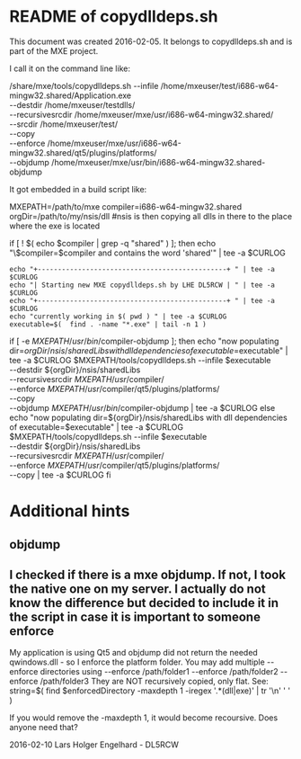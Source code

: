 README of copydlldeps.sh
========================
This document was created 2016-02-05. It belongs to copydlldeps.sh and is part of the MXE project.

I call it on the command line like:

/share/mxe/tools/copydlldeps.sh --infile /home/mxeuser/test/i686-w64-mingw32.shared/Application.exe \
				--destdir /home/mxeuser/testdlls/   \
				--recursivesrcdir /home/mxeuser/mxe/usr/i686-w64-mingw32.shared/ \
				--srcdir /home/mxeuser/test/ \
				--copy \
				--enforce /home/mxeuser/mxe/usr/i686-w64-mingw32.shared/qt5/plugins/platforms/ \
				--objdump /home/mxeuser/mxe/usr/bin/i686-w64-mingw32.shared-objdump

It got embedded in a build script like:

MXEPATH=/path/to/mxe
compiler=i686-w64-mingw32.shared
orgDir=/path/to/my/nsis/dll #nsis is then copying all dlls in there to the place where the exe is located

if [ ! $( echo $compiler | grep -q "shared" ) ]; then
	echo "\$compiler=$compiler and contains the word 'shared'" | tee -a $CURLOG

	echo "+-----------------------------------------------+ " | tee -a $CURLOG
	echo "| Starting new MXE copydlldeps.sh by LHE DL5RCW | " | tee -a $CURLOG
	echo "+-----------------------------------------------+ " | tee -a $CURLOG
	echo "currently working in $( pwd ) " | tee -a $CURLOG
	executable=$(  find . -name "*.exe" | tail -n 1 )
if [ -e $MXEPATH/usr/bin/$compiler-objdump ]; then
	echo "now populating dir=${orgDir}/nsis/sharedLibs with dll dependencies of executable=$executable" | tee -a $CURLOG
	$MXEPATH/tools/copydlldeps.sh 	--infile $executable \
					--destdir ${orgDir}/nsis/sharedLibs \
					--recursivesrcdir $MXEPATH/usr/$compiler/ \
					--enforce $MXEPATH/usr/$compiler/qt5/plugins/platforms/ \
					--copy \
					--objdump $MXEPATH/usr/bin/$compiler-objdump | tee -a $CURLOG
else
	echo "now populating dir=${orgDir}/nsis/sharedLibs with dll dependencies of executable=$executable" | tee -a $CURLOG
	$MXEPATH/tools/copydlldeps.sh 	--infile $executable \
					--destdir ${orgDir}/nsis/sharedLibs \
					--recursivesrcdir $MXEPATH/usr/$compiler/ \
					--enforce $MXEPATH/usr/$compiler/qt5/plugins/platforms/ \
					--copy | tee -a $CURLOG
fi


Additional hints
================
objdump
-------
I checked if there is a mxe objdump. If not, I took the native one on my server. I actually do not know the difference but decided to include it in the script in case it is important to someone
enforce
-------
My application is using Qt5 and objdump did not return the needed qwindows.dll - so I enforce the platform folder. You may add multiple --enforce directories using --enforce /path/folder1 --enforce /path/folder2 --enforce /path/folder3
They are NOT recursively copied, only flat. See:
    string=$( find $enforcedDirectory -maxdepth 1 -iregex '.*\(dll\|exe\)' | tr '\n' ' ' )

If you would remove the -maxdepth 1, it would become recoursive. Does anyone need that? 

2016-02-10 Lars Holger Engelhard - DL5RCW
